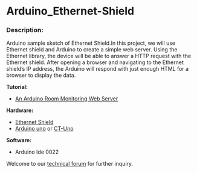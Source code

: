 # Arduino_Ethernet-Shield
<h3>Description:</h3>
Arduino sample sketch of Ethernet Shield.In this project, we will use Ethernet shield  and Arduino to create a simple web server. Using the Ethernet library, the device will be able to answer a HTTP request with the Ethernet shield. After opening a browser and navigating to the Ethernet shield’s IP address, the Arduino will respond with just enough HTML for a browser to display the data. <br/>

<b>Tutorial:</b>
<ul><li><a href="http://tutorial.cytron.com.my/2011/07/27/an-arduino-room-monitoring-web-server/" target="_blank">An Arduino Room Monitoring Web Server</a></li>
</ul>
<b>Hardware:</b>
<ul><li><a href="http://www.cytron.com.my/p-shield-ether-sd" target="_blank">Ethernet Shield</a></li>
<li><a href="http://www.cytron.com.my/p-arduino-uno" target="_blank">Arduino uno</a> or <a href="http://www.cytron.com.my/p-ct-uno" target="_blank">CT-Uno</a> </li>
</ul>
<b>Software:</b>
<ul><li>Arduino Ide 0022</li>
</ul>

Welcome to our <a href="http://forum.cytron.com.my/" target="_blank">technical forum</a> for further inquiry.
